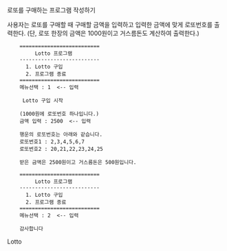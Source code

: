  로또를 구매하는 프로그램 작성하기
 
 사용자는 로또를 구매할 때 구매할 금액을 입력하고
 입력한 금액에 맞게 로또번호를 출력한다.
 (단, 로또 한장의 금액은 1000원이고 거스름돈도 계산하여
      출력한다.)

		==========================
	         Lotto 프로그램
		--------------------------
		  1. Lotto 구입
		  2. 프로그램 종료
		==========================		 
		메뉴선택 : 1  <-- 입력
				
		 Lotto 구입 시작
			 
		(1000원에 로또번호 하나입니다.)
		금액 입력 : 2500  <-- 입력
				
		행운의 로또번호는 아래와 같습니다.
		로또번호1 : 2,3,4,5,6,7
		로또번호2 : 20,21,22,23,24,25
				
		받은 금액은 2500원이고 거스름돈은 500원입니다.
				
		==========================
	         Lotto 프로그램
		--------------------------
		  1. Lotto 구입
		  2. 프로그램 종료
		==========================		 
		메뉴선택 : 2  <-- 입력
	
		감사합니다

Lotto